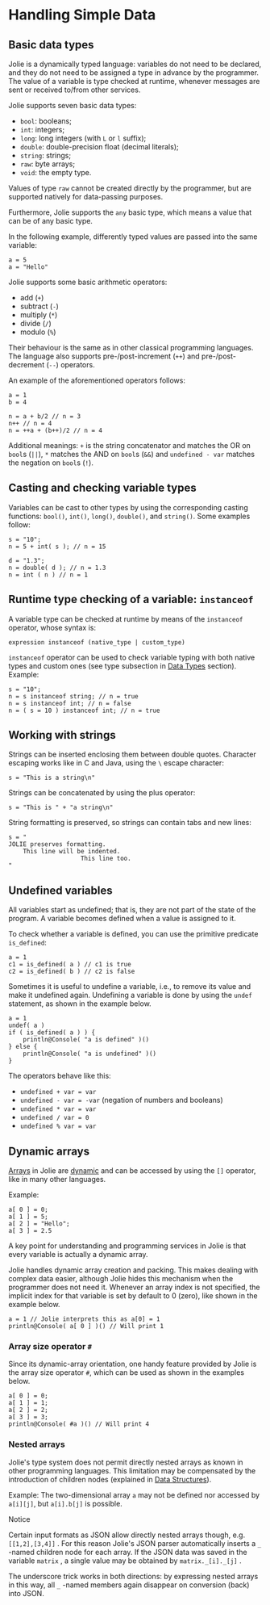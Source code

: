 # Handling Simple Data

## Basic data types

Jolie is a dynamically typed language: variables do not need to be declared, and they do not need to be assigned a type in advance by the programmer. The value of a variable is type checked at runtime, whenever messages are sent or received to/from other services.

Jolie supports seven basic data types:

* `bool`: booleans;
* `int`: integers;
* `long`: long integers \(with `L` or `l` suffix\);
* `double`: double-precision float \(decimal literals\);
* `string`: strings;
* `raw`: byte arrays;
* `void`: the empty type.

Values of type `raw` cannot be created directly by the programmer, but are supported natively for data-passing purposes.

Furthermore, Jolie supports the `any` basic type, which means a value that can be of any basic type.

In the following example, differently typed values are passed into the same variable:

```text
a = 5
a = "Hello"
```

Jolie supports some basic arithmetic operators:

* add \(`+`\)
* subtract \(`-`\)
* multiply \(`*`\)
* divide \(`/`\)
* modulo \(`%`\) 

Their behaviour is the same as in other classical programming languages. The language also supports pre-/post-increment \(`++`\) and pre-/post-decrement \(`--`\) operators.

An example of the aforementioned operators follows:

```text
a = 1
b = 4

n = a + b/2 // n = 3
n++ // n = 4
n = ++a + (b++)/2 // n = 4
```

Additional meanings: `+` is the string concatenator and matches the OR on `bool`s \(`||`\), `*` matches the AND on `bool`s \(`&&`\) and `undefined - var` matches the negation on `bool`s \(`!`\).

## Casting and checking variable types

Variables can be cast to other types by using the corresponding casting functions: `bool()`, `int()`, `long()`, `double()`, and `string()`. Some examples follow:

```text
s = "10";
n = 5 + int( s ); // n = 15

d = "1.3";
n = double( d ); // n = 1.3
n = int ( n ) // n = 1
```

## Runtime type checking of a variable: `instanceof`

A variable type can be checked at runtime by means of the `instanceof` operator, whose syntax is:

```text
expression instanceof (native_type | custom_type)
```

`instanceof` operator can be used to check variable typing with both native types and custom ones \(see type subsection in [Data Types](https://jolielang.gitbook.io/docs/basics/interfaces/data_types) section\). Example:

```text
s = "10";
n = s instanceof string; // n = true
n = s instanceof int; // n = false
n = ( s = 10 ) instanceof int; // n = true
```

## Working with strings

Strings can be inserted enclosing them between double quotes. Character escaping works like in C and Java, using the `\` escape character:

```text
s = "This is a string\n"
```

Strings can be concatenated by using the plus operator:

```text
s = "This is " + "a string\n"
```

String formatting is preserved, so strings can contain tabs and new lines:

```text
s = "
JOLIE preserves formatting.
    This line will be indented.
                    This line too.
"
```

## Undefined variables

All variables start as undefined; that is, they are not part of the state of the program. A variable becomes defined when a value is assigned to it.

To check whether a variable is defined, you can use the primitive predicate `is_defined`:

```text
a = 1
c1 = is_defined( a ) // c1 is true
c2 = is_defined( b ) // c2 is false
```

Sometimes it is useful to undefine a variable, i.e., to remove its value and make it undefined again. Undefining a variable is done by using the `undef` statement, as shown in the example below.

```text
a = 1
undef( a )
if ( is_defined( a ) ) {
    println@Console( "a is defined" )()
} else {
    println@Console( "a is undefined" )()
}
```

The operators behave like this:

* `undefined + var = var`
* `undefined - var = -var` \(negation of numbers and booleans\)
* `undefined * var = var`
* `undefined / var = 0`
* `undefined % var = var`

## Dynamic arrays

[Arrays](http://en.wikipedia.org/wiki/Array_data_structure) in Jolie are [dynamic](http://en.wikipedia.org/wiki/Dynamic_array) and can be accessed by using the `[]` operator, like in many other languages.

Example:

```text
a[ 0 ] = 0;
a[ 1 ] = 5;
a[ 2 ] = "Hello";
a[ 3 ] = 2.5
```

A key point for understanding and programming services in Jolie is that every variable is actually a dynamic array.

Jolie handles dynamic array creation and packing. This makes dealing with complex data easier, although Jolie hides this mechanism when the programmer does not need it. Whenever an array index is not specified, the implicit index for that variable is set by default to 0 \(zero\), like shown in the example below.

```text
a = 1 // Jolie interprets this as a[0] = 1
println@Console( a[ 0 ] )() // Will print 1
```

### Array size operator `#`

Since its dynamic-array orientation, one handy feature provided by Jolie is the array size operator `#`, which can be used as shown in the examples below.

```text
a[ 0 ] = 0;
a[ 1 ] = 1;
a[ 2 ] = 2;
a[ 3 ] = 3;
println@Console( #a )() // Will print 4
```

### Nested arrays

Jolie\'s type system does not permit directly nested arrays as known in other programming languages. This limitation may be compensated by the introduction of children nodes \(explained in [Data Structures](https://jolielang.gitbook.io/docs/basics/data_structures)\).

Example: The two-dimensional array `a` may not be defined nor accessed by `a[i][j]`, but `a[i].b[j]` is possible.

Notice

Certain input formats as JSON allow directly nested arrays though, e.g. `[[1,2],[3,4]]` . For this reason Jolie\'s JSON parser automatically inserts a `_` -named children node for each array. If the JSON data was saved in the variable `matrix` , a single value may be obtained by `matrix._[i]._[j]` .

The underscore trick works in both directions: by expressing nested arrays in this way, all `_` -named members again disappear on conversion \(back\) into JSON.

